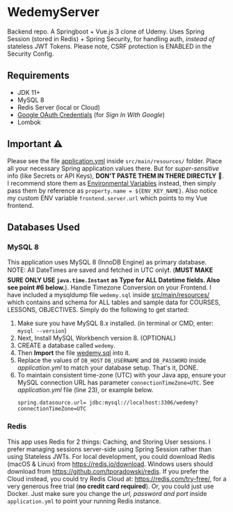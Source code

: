# WedemyServer

Backend repo. A Springboot + Vue.js 3 clone of Udemy. Uses Spring Session (stored in Redis) + Spring Security, for
handling auth, _instead of_ stateless JWT Tokens. Please note, CSRF protection is ENABLED in the Security Config.

## Requirements

- JDK 11+
- MySQL 8
- Redis Server (local or Cloud)
- [Google OAuth Credentials](https://console.developers.google.com/apis/credentials) (for _Sign In With Google_)
- Lombok

## Important ⚠

Please see the file [application.yml](src/main/resources/application.yml) inside `src/main/resources/`
folder. Place all your necessary Spring application values there. But for _super-sensitive_
info (like Secrets or API Keys), **DON'T PASTE THEM IN THERE DIRECTLY** 🚫. I recommend store them
as [Environmental Variables](https://www.baeldung.com/properties-with-spring) instead, then simply pass them by
reference as `property.name = ${ENV_KEY_NAME}`. Also notice my custom ENV variable `frontend.server.url` which 
points to my Vue frontend.

## Databases Used

### MySQL 8

This application uses MySQL 8 (InnoDB Engine) as primary database. NOTE: All DateTimes are saved and fetched in UTC
only❗. (**MUST MAKE SURE ONLY USE `java.time.Instant` as Type for ALL Datetime fields. Also see point #6 below.**).
Handle Timezone Conversion on your Frontend. I have included a mysqldump file `wedemy.sql`
inside [src/main/resources/](src/main/resources) which contains and schema for ALL tables and sample data for COURSES,
LESSONS, OBJECTIVES. Simply do the following to get started:

1. Make sure you have MySQL 8.x installed. (in terminal or CMD, enter: `mysql --version`)
2. Next, Install MySQL Workbench version 8. (OPTIONAL)
3. CREATE a database called `wedemy`.
4. Then **Import** the file [wedemy.sql](src/main/resources/wedemy.sql) into it.
5. Replace the values of `DB_HOST` `DB_USERNAME` and `DB_PASSWORD` inside _application.yml_ to match your database
   setup. That's it, DONE.
6. To maintain consistent time-zone (UTC) with your Java app, ensure your MySQL connection URL has
   parameter `connectionTimeZone=UTC`. See _application.yml_ file (line 23), or example below.
   ```properties
   spring.datasource.url= jdbc:mysql://localhost:3306/wedemy?connectionTimeZone=UTC
   ```

### Redis

This app uses Redis for 2 things: Caching, and Storing User sessions. I prefer managing sessions server-side using
Spring Session rather than using Stateless JWTs. For local development, you could download Redis (macOS & Linux)
from https://redis.io/download. Windows users should download from https://github.com/tporadowski/redis. If you prefer
the Cloud instead, you could try Redis Cloud at: https://redis.com/try-free/, for a very generous free trial
(**no credit card required**). Or, you could just use Docker. Just make sure you change the _url, password and port_
inside `application.yml` to point your running Redis instance.

